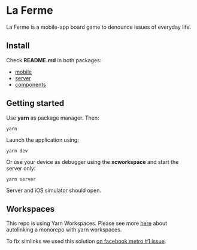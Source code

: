 # La Ferme

La Ferme is a mobile-app board game to denounce issues of everyday life.

## Install

Check **README.md** in both packages:

- [mobile](packages/mobile/README.md)
- [server](packages/server/README.md)
- [components](packages/components/README.md)

## Getting started

Use **yarn** as package manager. Then:

```
yarn
```

Launch the application using:

```
yarn dev
```

Or use your device as debugger using the **xcworkspace** and start the server only:

```
yarn server
```

Server and iOS simulator should open.

## Workspaces

This repo is using Yarn Workspaces. Please see more [here](https://github.com/react-native-community/cli/blob/master/docs/autolinking.md#how-can-i-use-autolinking-in-a-monorepo) about autolinking a monorepo with yarn workspaces.

To fix simlinks we used this solution [on facebook metro #1 issue](https://github.com/facebook/metro/issues/1#issuecomment-527863738).
